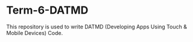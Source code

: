 # Term-6-DATMD
This repository is used to write DATMD (Developing Apps Using Touch & Mobile Devices) Code.
